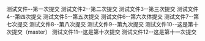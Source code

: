 测试文件--第一次提交
测试文件2--第二次提交
测试文件3--第三次提交
测试文件4--第四次提交
测试文件5--第五次提交
测试文件6--第六次体提交
测试文件7--第七次提交
测试文件8--第八次提交
测试文件9--第九次提交
测试文件10--这是第十次提交（master）
测试文件11--这是第十次提交
测试文件12--这是第十一次提交